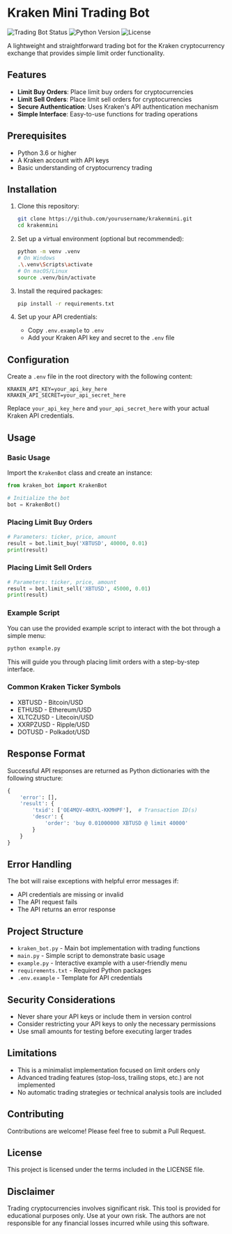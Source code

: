 # Kraken Mini Trading Bot

![Trading Bot Status](https://img.shields.io/badge/status-active-green)
![Python Version](https://img.shields.io/badge/python-3.7%2B-blue)
![License](https://img.shields.io/badge/license-MIT-yellow)

A lightweight and straightforward trading bot for the Kraken cryptocurrency exchange that provides simple limit order functionality.

## Features

- **Limit Buy Orders**: Place limit buy orders for cryptocurrencies
- **Limit Sell Orders**: Place limit sell orders for cryptocurrencies
- **Secure Authentication**: Uses Kraken's API authentication mechanism
- **Simple Interface**: Easy-to-use functions for trading operations

## Prerequisites

- Python 3.6 or higher
- A Kraken account with API keys
- Basic understanding of cryptocurrency trading

## Installation

1. Clone this repository:
   ```bash
   git clone https://github.com/yourusername/krakenmini.git
   cd krakenmini
   ```

2. Set up a virtual environment (optional but recommended):
   ```bash
   python -m venv .venv
   # On Windows
   .\.venv\Scripts\activate
   # On macOS/Linux
   source .venv/bin/activate
   ```

3. Install the required packages:
   ```bash
   pip install -r requirements.txt
   ```

4. Set up your API credentials:
   - Copy `.env.example` to `.env`
   - Add your Kraken API key and secret to the `.env` file

## Configuration

Create a `.env` file in the root directory with the following content:

```
KRAKEN_API_KEY=your_api_key_here
KRAKEN_API_SECRET=your_api_secret_here
```

Replace `your_api_key_here` and `your_api_secret_here` with your actual Kraken API credentials.

## Usage

### Basic Usage

Import the `KrakenBot` class and create an instance:

```python
from kraken_bot import KrakenBot

# Initialize the bot
bot = KrakenBot()
```

### Placing Limit Buy Orders

```python
# Parameters: ticker, price, amount
result = bot.limit_buy('XBTUSD', 40000, 0.01)
print(result)
```

### Placing Limit Sell Orders

```python
# Parameters: ticker, price, amount
result = bot.limit_sell('XBTUSD', 45000, 0.01)
print(result)
```

### Example Script

You can use the provided example script to interact with the bot through a simple menu:

```bash
python example.py
```

This will guide you through placing limit orders with a step-by-step interface.

### Common Kraken Ticker Symbols

- XBTUSD - Bitcoin/USD
- ETHUSD - Ethereum/USD
- XLTCZUSD - Litecoin/USD
- XXRPZUSD - Ripple/USD
- DOTUSD - Polkadot/USD

## Response Format

Successful API responses are returned as Python dictionaries with the following structure:

```python
{
    'error': [],
    'result': {
        'txid': ['OE4MQV-4KRYL-KKMHPF'],  # Transaction ID(s)
        'descr': {
            'order': 'buy 0.01000000 XBTUSD @ limit 40000'
        }
    }
}
```

## Error Handling

The bot will raise exceptions with helpful error messages if:
- API credentials are missing or invalid
- The API request fails
- The API returns an error response

## Project Structure

- `kraken_bot.py` - Main bot implementation with trading functions
- `main.py` - Simple script to demonstrate basic usage
- `example.py` - Interactive example with a user-friendly menu
- `requirements.txt` - Required Python packages
- `.env.example` - Template for API credentials

## Security Considerations

- Never share your API keys or include them in version control
- Consider restricting your API keys to only the necessary permissions
- Use small amounts for testing before executing larger trades

## Limitations

- This is a minimalist implementation focused on limit orders only
- Advanced trading features (stop-loss, trailing stops, etc.) are not implemented
- No automatic trading strategies or technical analysis tools are included

## Contributing

Contributions are welcome! Please feel free to submit a Pull Request.

## License

This project is licensed under the terms included in the LICENSE file.

## Disclaimer

Trading cryptocurrencies involves significant risk. This tool is provided for educational purposes only. Use at your own risk. The authors are not responsible for any financial losses incurred while using this software.